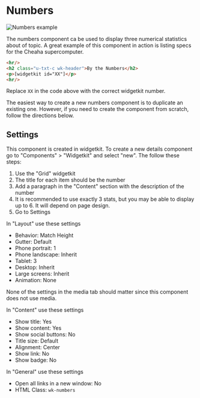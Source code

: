 # Numbers

![Numbers example](/linear/numbers.png)

The numbers component ca be used to display three numerical statistics about of topic. A great example of this component in action is listing specs for the Cheaha supercomputer.

```html
<hr/>
<h2 class="u-txt-c wk-header">By the Numbers</h2>
<p>[widgetkit id="XX"]</p>
<hr/>
```

Replace `XX` in the code above with the correct widgetkit number.

The easiest way to create a new numbers component is to duplicate an existing one. However, if you need to create the component from scratch, follow the directions below.

## Settings

This component is created in widgetkit. To create a new details component go to "Components" > "Widgetkit" and select "new". The follow these steps:

1. Use the "Grid" widgetkit
2. The title for each item should be the number
3. Add a paragraph in the "Content" section with the description of the number
4. It is recommended to use exactly 3 stats, but you may be able to display up to 6. It will depend on page design.
4. Go to Settings

In "Layout" use these settings

- Behavior: Match Height
- Gutter: Default
- Phone portrait: 1
- Phone landscape: Inherit
- Tablet: 3
- Desktop: Inherit
- Large screens: Inherit
- Animation: None

None of the settings in the media tab should matter since this component does not use media.

In "Content" use these settings

- Show title: Yes
- Show content: Yes
- Show social buttons: No
- Title size: Default
- Alignment: Center
- Show link: No
- Show badge: No


In "General" use these settings

- Open all links in a new window: No
- HTML Class: `wk-numbers`
